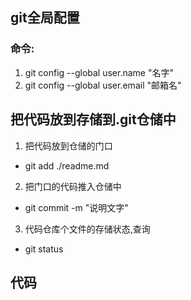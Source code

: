 ## git全局配置
###  命令:
1. git config --global user.name "名字"
2. git config --global user.email "邮箱名"

## 把代码放到存储到.git仓储中
1. 把代码放到仓储的门口
 * git add ./readme.md
2. 把门口的代码推入仓储中
* git commit -m "说明文字"
3. 代码仓库个文件的存储状态,查询
* git status

## 代码